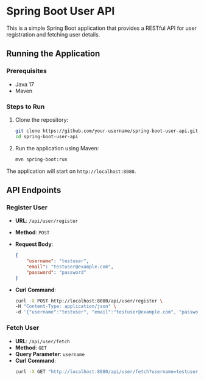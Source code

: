 # Spring Boot User API

This is a simple Spring Boot application that provides a RESTful API for user registration and fetching user details.

## Running the Application

### Prerequisites

- Java 17
- Maven

### Steps to Run

1. Clone the repository:
    ```bash
    git clone https://github.com/your-username/spring-boot-user-api.git
    cd spring-boot-user-api
    ```

2. Run the application using Maven:
    ```bash
    mvn spring-boot:run
    ```

The application will start on `http://localhost:8080`.

## API Endpoints

### Register User

- **URL**: `/api/user/register`
- **Method**: `POST`
- **Request Body**:
    ```json
    {
        "username": "testuser",
        "email": "testuser@example.com",
        "password": "password"
    }
    ```

- **Curl Command**:
    ```bash
    curl -X POST http://localhost:8080/api/user/register \
    -H "Content-Type: application/json" \
    -d '{"username":"testuser", "email":"testuser@example.com", "password":"password"}'
    ```

### Fetch User

- **URL**: `/api/user/fetch`
- **Method**: `GET`
- **Query Parameter**: `username`
- **Curl Command**:
    ```bash
    curl -X GET "http://localhost:8080/api/user/fetch?username=testuser"
    ```

